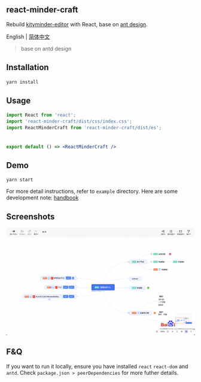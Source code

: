 ## react-minder-craft 
Rebuild [kityminder-editor](https://github.com/fex-team/kityminder-editor) with React, base on [ant design](https://github.com/ant-design/ant-design).

English | [简体中文](./README.zh-CN.md)

> base on antd design

## Installation

```bash
yarn install
```

## Usage
```jsx
import React from 'react';
import 'react-minder-craft/dist/css/index.css';
import ReactMinderCraft from 'react-minder-craft/dist/es';


export default () => <ReactMinderCraft />
```

## Demo

```bash
yarn start
```

For more detail instructions, refer to `example` directory. Here are some development note: [handbook](./doc/handbook.md)

## Screenshots

![screenshot](./doc/images/screenshot.png)


## F&Q

If you want to run it locally, ensure you have installed `react` `react-dom` and `antd`. Check `package.json > peerDependencies` for more futher details.